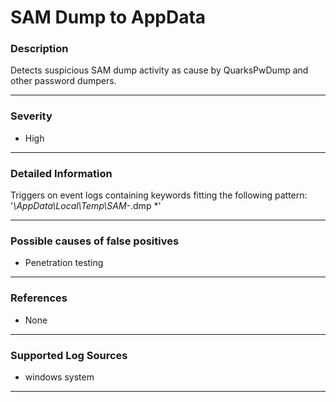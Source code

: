 # SAM Dump to AppData
### Description

Detects suspicious SAM dump activity as cause by QuarksPwDump and other password dumpers.

-------------------
### Severity

- High

-------------------

### Detailed Information

Triggers on event logs containing keywords fitting the following pattern: '*\AppData\Local\Temp\SAM-*.dmp *'

-------------------

### Possible causes of false positives

- Penetration testing

-------------------
### References

- None

-------------------
### Supported Log Sources

- windows system

-------------------
